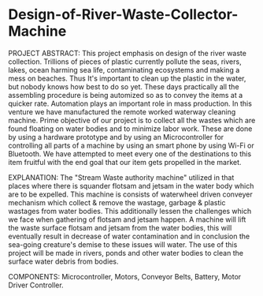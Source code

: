 # Design-of-River-Waste-Collector-Machine
PROJECT ABSTRACT:
This project emphasis on design of the river waste collection. Trillions of pieces of plastic currently pollute the seas, rivers, lakes, ocean harming sea life, contaminating ecosystems and making a mess on beaches. Thus It's important to clean up the plastic in the water, but nobody knows how best to do so yet. These days practically all the assembling procedure is being automized so as to convey the items at a quicker rate. Automation plays an important role in mass production. In this venture we have manufactured the remote worked waterway cleaning machine. Prime objective of our project is to collect all the wastes which are found floating on water bodies and to minimize labor work. These are done by using a hardware prototype and by using an Microcontroller for controlling all parts of a machine by using an smart phone by using Wi-Fi or Bluetooth. We have attempted to meet every one of the destinations to this item fruitful with the end goal that our item gets propelled in the market.

EXPLANATION:
The "Stream Waste authority machine" utilized in that places where there is squander flotsam and jetsam in the water body which are to be expelled. This machine is consists of waterwheel driven conveyer mechanism which collect & remove the wastage, garbage & plastic wastages from water bodies.
This additionally lessen the challenges which we face when gathering of flotsam and jetsam happen. A machine will lift the waste surface flotsam and jetsam from the water bodies, this will eventually result in decrease of water contamination and in conclusion the sea-going creature's demise to these issues will water. The use of this project will be made in rivers, ponds and other water bodies to clean the surface water debris from bodies.

COMPONENTS:
Microcontroller, Motors, Conveyor Belts, Battery, Motor Driver  Controller.



     
